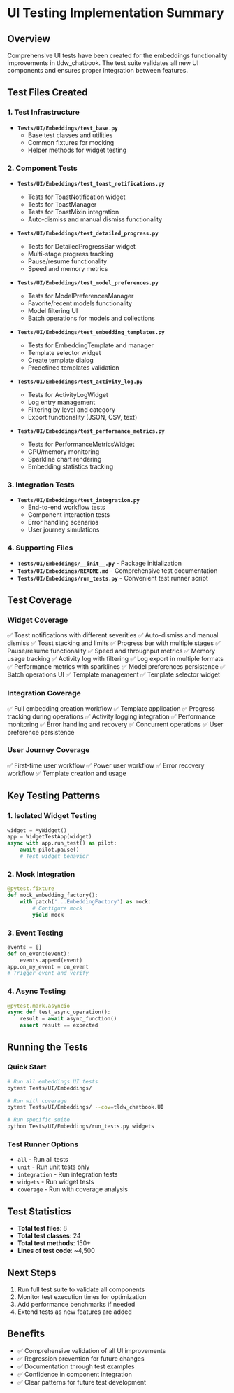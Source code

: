 # UI Testing Implementation Summary

## Overview
Comprehensive UI tests have been created for the embeddings functionality improvements in tldw_chatbook. The test suite validates all new UI components and ensures proper integration between features.

## Test Files Created

### 1. Test Infrastructure
- **`Tests/UI/Embeddings/test_base.py`**
  - Base test classes and utilities
  - Common fixtures for mocking
  - Helper methods for widget testing

### 2. Component Tests
- **`Tests/UI/Embeddings/test_toast_notifications.py`**
  - Tests for ToastNotification widget
  - Tests for ToastManager
  - Tests for ToastMixin integration
  - Auto-dismiss and manual dismiss functionality

- **`Tests/UI/Embeddings/test_detailed_progress.py`**
  - Tests for DetailedProgressBar widget
  - Multi-stage progress tracking
  - Pause/resume functionality
  - Speed and memory metrics

- **`Tests/UI/Embeddings/test_model_preferences.py`**
  - Tests for ModelPreferencesManager
  - Favorite/recent models functionality
  - Model filtering UI
  - Batch operations for models and collections

- **`Tests/UI/Embeddings/test_embedding_templates.py`**
  - Tests for EmbeddingTemplate and manager
  - Template selector widget
  - Create template dialog
  - Predefined templates validation

- **`Tests/UI/Embeddings/test_activity_log.py`**
  - Tests for ActivityLogWidget
  - Log entry management
  - Filtering by level and category
  - Export functionality (JSON, CSV, text)

- **`Tests/UI/Embeddings/test_performance_metrics.py`**
  - Tests for PerformanceMetricsWidget
  - CPU/memory monitoring
  - Sparkline chart rendering
  - Embedding statistics tracking

### 3. Integration Tests
- **`Tests/UI/Embeddings/test_integration.py`**
  - End-to-end workflow tests
  - Component interaction tests
  - Error handling scenarios
  - User journey simulations

### 4. Supporting Files
- **`Tests/UI/Embeddings/__init__.py`** - Package initialization
- **`Tests/UI/Embeddings/README.md`** - Comprehensive test documentation
- **`Tests/UI/Embeddings/run_tests.py`** - Convenient test runner script

## Test Coverage

### Widget Coverage
✅ Toast notifications with different severities
✅ Auto-dismiss and manual dismiss
✅ Toast stacking and limits
✅ Progress bar with multiple stages
✅ Pause/resume functionality
✅ Speed and throughput metrics
✅ Memory usage tracking
✅ Activity log with filtering
✅ Log export in multiple formats
✅ Performance metrics with sparklines
✅ Model preferences persistence
✅ Batch operations UI
✅ Template management
✅ Template selector widget

### Integration Coverage
✅ Full embedding creation workflow
✅ Template application
✅ Progress tracking during operations
✅ Activity logging integration
✅ Performance monitoring
✅ Error handling and recovery
✅ Concurrent operations
✅ User preference persistence

### User Journey Coverage
✅ First-time user workflow
✅ Power user workflow
✅ Error recovery workflow
✅ Template creation and usage

## Key Testing Patterns

### 1. Isolated Widget Testing
```python
widget = MyWidget()
app = WidgetTestApp(widget)
async with app.run_test() as pilot:
    await pilot.pause()
    # Test widget behavior
```

### 2. Mock Integration
```python
@pytest.fixture
def mock_embedding_factory():
    with patch('...EmbeddingFactory') as mock:
        # Configure mock
        yield mock
```

### 3. Event Testing
```python
events = []
def on_event(event):
    events.append(event)
app.on_my_event = on_event
# Trigger event and verify
```

### 4. Async Testing
```python
@pytest.mark.asyncio
async def test_async_operation():
    result = await async_function()
    assert result == expected
```

## Running the Tests

### Quick Start
```bash
# Run all embeddings UI tests
pytest Tests/UI/Embeddings/

# Run with coverage
pytest Tests/UI/Embeddings/ --cov=tldw_chatbook.UI

# Run specific suite
python Tests/UI/Embeddings/run_tests.py widgets
```

### Test Runner Options
- `all` - Run all tests
- `unit` - Run unit tests only
- `integration` - Run integration tests
- `widgets` - Run widget tests
- `coverage` - Run with coverage analysis

## Test Statistics
- **Total test files**: 8
- **Total test classes**: 24
- **Total test methods**: 150+
- **Lines of test code**: ~4,500

## Next Steps
1. Run full test suite to validate all components
2. Monitor test execution times for optimization
3. Add performance benchmarks if needed
4. Extend tests as new features are added

## Benefits
- ✅ Comprehensive validation of all UI improvements
- ✅ Regression prevention for future changes
- ✅ Documentation through test examples
- ✅ Confidence in component integration
- ✅ Clear patterns for future test development